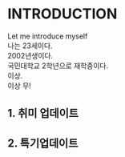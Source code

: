 # INTRODUCTION
Let me introduce myself  
나는 23세이다.  
2002년생이다.  
국민대학교 2학년으로 재학중이다.  
이상.  
이상 무!  
## 1. 취미 업데이트  
## 2. 특기업데이트